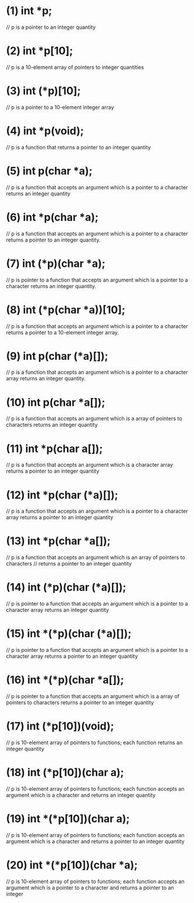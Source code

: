 # (1) int *p; 
// p is a pointer to an integer quantity
# (2) int *p[10]; 
// p is a 10-element array of pointers to integer quantities
# (3) int (*p)[10]; 
// p is a pointer to a 10-element integer array
# (4) int *p(void);
// p is a function that returns a pointer to an integer quantity
# (5) int p(char *a); 
// p is a function that accepts an argument which is a pointer to a character returns an integer quantity
# (6) int *p(char *a);
// p is a function that accepts an argument which is a pointer to a character returns a pointer to an integer quantity.
# (7) int (*p)(char *a);
// p is pointer to a function that accepts an argument which is a pointer to a character returns an integer quantity.
# (8) int (*p(char *a))[10];
// p is a function that accepts an argument which is a pointer to a character returns a pointer to a 10-element integer array.
# (9) int p(char (*a)[]);
// p is a function that accepts an argument which is a pointer to a character array returns an integer quantity.
# (10) int p(char *a[]);
// p is a function that accepts an argument which is a array of pointers to characters returns an integer quantity
# (11) int *p(char a[]);
// p is a function that accepts an argument which is a character array returns a pointer to an integer quantity
# (12) int *p(char (*a)[]);
// p is a function that accepts an argument which is a pointer to a character array returns a pointer to an integer quantity
# (13) int *p(char *a[]);
// p is a function that accepts an argument which is an array of pointers to characters
// returns a pointer to an integer quantity
# (14) int (*p)(char (*a)[]);
// p is pointer to a function that accepts an argument which is a pointer to a character array returns an integer quantity
# (15) int *(*p)(char (*a)[]);
// p is pointer to a function that accepts an argument which is a pointer to a character array returns a pointer to an integer quantity
# (16) int *(*p)(char *a[]);
// p is pointer to a function that accepts an argument which is a array of pointers to characters returns a pointer to an integer quantity
# (17) int (*p[10])(void);
// p is 10-element array of pointers to functions; each function returns an integer quantity
# (18) int (*p[10])(char a);
// p is 10-element array of pointers to functions; each function accepts an argument which is a character and returns an integer quantity
# (19) int *(*p[10])(char a);
// p is 10-element array of pointers to functions; each function accepts an argument which is a character and returns a pointer to an integer quantity
# (20) int *(*p[10])(char *a);
// p is 10-element array of pointers to functions; each function accepts an argument which is a pointer to a character and returns a pointer to an integer
